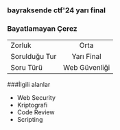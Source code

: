 

### bayraksende ctf'24 yarı final 
### Bayatlamayan Çerez

|    |  |
| ------------- |:-------------:|
| Zorluk        | Orta          |
| Sorulduğu Tur | Yarı Final    |
| Soru Türü     | Web Güvenliği |





###İlgili alanlar
- Web Security
- Kriptografi
- Code Review
- Scripting 



